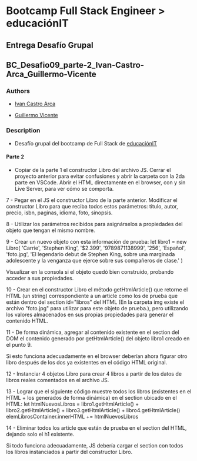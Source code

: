 # Bootcamp Full Stack Engineer > educaciónIT

## Entrega Desafío Grupal

## BC_Desafio09_parte-2_Ivan-Castro-Arca_Guillermo-Vicente

### Authors

- [Ivan Castro Arca](https://github.com/ivanaca777)

- [Guillermo Vicente](https://github.com/gvicenteprieto)

### Description

- Desafío grupal del bootcamp de Full Stack de [educaciónIT](https://www.educacionit.com/)

#### Parte 2

- Copiar de la parte 1 el constructor Libro del archivo JS. Cerrar el proyecto anterior para evitar confusiones y abrir la carpeta con la 2da parte en VSCode. Abrir el HTML directamente en el browser, con y sin Live Server, para ver cómo se comporta.

7 - Pegar en el JS el constructor Libro de la parte anterior. Modificar el constructor Libro para que reciba todos estos parámetros:
titulo, autor, precio, isbn, paginas, idioma, foto, sinopsis.

8 - Utilizar los parámetros recibidos para asignárselos a propiedades del objeto que tengan el mismo nombre.

9 - Crear un nuevo objeto con esta información de prueba:
let libro1 = new Libro(
  'Carrie',
  'Stephen King',
  '$2.399',
  '9789871138999',
  '256',
  'Español',
  'foto.jpg',
  'El legendario debut de Stephen King, sobre una marginada adolescente y la venganza que ejerce sobre sus compañeros de clase.'
)

Visualizar en la consola si el objeto quedó bien construido, probando acceder a sus propiedades.

10 - Crear en el constructor Libro el método getHtmlArticle() que retorne el HTML (un string) correspondiente a un article como los de prueba que están dentro del section id="libros" del HTML (En la carpeta img existe el archivo "foto.jpg" para utilizar para este objeto de prueba.), pero utilizando los valores almacenados en sus propias propiedades para generar el contenido HTML.

11 - De forma dinámica, agregar al contenido existente en el section del DOM el contenido generado por getHtmlArticle() del objeto libro1 creado en el punto 9.

Si esto funciona adecuadamente en el browser deberían ahora figurar otro libro después de los dos ya existentes en el código HTML original.

12 - Instanciar 4 objetos Libro para crear 4 libros a partir de los datos de libros reales comentados en el archivo JS.

13 - Lograr que el siguiente código muestre todos los libros (existentes en el HTML + los generados de forma dinámica) en el section ubicado en el HTML:
  let htmlNuevosLibros = libro1.getHtmlArticle()
                       + libro2.getHtmlArticle()
                       + libro3.getHtmlArticle()
                       + libro4.getHtmlArticle()
  elemLibrosContainer.innerHTML += htmlNuevosLibros

14 - Eliminar todos los article que están de prueba en el section del HTML, dejando solo el h1 existente.

Si todo funciona adecuadamente, JS debería cargar el section con todos los libros instanciados a partir del constructor Libro.
